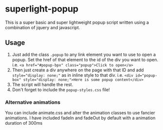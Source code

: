 # superlight-popup

This is a super basic and super lightweight popup script written using a combination of jquery and javascript.

## Usage

1. Just add the class `.popup` to any link element you want to use to open a popup. Set the href of that element to the id of the div you want to open. i.e. `<a href="#popup-bpx" class="popup">Click to open</a>`
2. Then just create a div anywhere on the page with that ID and add `style="display: none;"` as in inline style to that div. i.e. `<div id="popup-box" style="display: none;">Here is some popup content</div>`
3. The script will handle the rest.
4. Don't forget to include the `popup-styles.css` file!

### Alternative animations

You can include animate.css and alter the animation classes to use fancier animations. I have included fadeIn and fadeOut by default with a animation duration of 300ms
